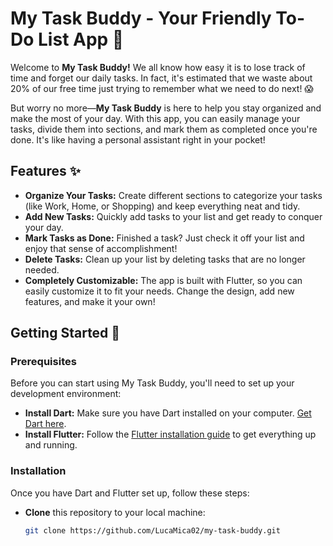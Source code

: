 # My Task Buddy - Your Friendly To-Do List App 🌟

Welcome to **My Task Buddy!** We all know how easy it is to lose track of time and forget our daily tasks. In fact, it's estimated that we waste about 20% of our free time just trying to remember what we need to do next! 😱

But worry no more—**My Task Buddy** is here to help you stay organized and make the most of your day. With this app, you can easily manage your tasks, divide them into sections, and mark them as completed once you're done. It's like having a personal assistant right in your pocket!

## Features ✨
- **Organize Your Tasks:** Create different sections to categorize your tasks (like Work, Home, or Shopping) and keep everything neat and tidy.
- **Add New Tasks:** Quickly add tasks to your list and get ready to conquer your day.
- **Mark Tasks as Done:** Finished a task? Just check it off your list and enjoy that sense of accomplishment!
- **Delete Tasks:** Clean up your list by deleting tasks that are no longer needed.
- **Completely Customizable:** The app is built with Flutter, so you can easily customize it to fit your needs. Change the design, add new features, and make it your own!

## Getting Started 🚀

### Prerequisites
Before you can start using My Task Buddy, you'll need to set up your development environment:
- **Install Dart:** Make sure you have Dart installed on your computer. [Get Dart here](https://dart.dev/get-dart).
- **Install Flutter:** Follow the [Flutter installation guide](https://flutter.dev/docs/get-started/install) to get everything up and running.

### Installation
Once you have Dart and Flutter set up, follow these steps:
- **Clone** this repository to your local machine:
  ```bash
  git clone https://github.com/LucaMica02/my-task-buddy.git
  ```
